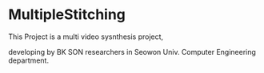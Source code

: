 # MultipleStitching

This Project is a multi video sysnthesis project,

developing by BK SON researchers in Seowon Univ. Computer Engineering department.

